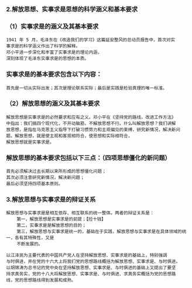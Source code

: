 
### 2.解放思想、实事求是思想的科学涵义和基本要求
### （1）实事求是的涵义及其基本要求
    1941 年 5 月，毛泽东在《改造我们的学习》这篇延安整风的总动员报告中，首次对实
    事求是的科学涵义作出了科学的解释。
    邓小平进一步深化和丰富了实事求是的理论内涵，
    深刻体现了毛泽东实事求是的思想的本质。

### 实事求是的基本要求包含以下内容：
    首先是一切从实际出发；其次是理论联系实际；最后是实践是检验真理的唯一标准。
    
### （2）解放思想的涵义及其基本要求
    解放思想是实事求是的必然要求和应有之义。邓小平在《坚持党的路线，改进工作方法》
    中指出：我们搞四个现代化，不开动脑筋，不解放思想不行。什么叫解放思想？我们讲解
    放思想，是指在马克思主义指导下打破习惯势力和主观偏见的束缚，研究新情况，解决新问
    题。解放思想，就是使主观和客观相符合，使思想和实际相符合，
    解放思想就是实事求是。

### 解放思想的基本要求包括以下三点：（四项思想僵化的新问题）
    首先必须解决过去长期以来所形成的思想僵化问题；
    其次必须注意研究新情况，解决新问题；
    最后必须坚持四项基本原则。

### 3.解放思想与实事求是的辩证关系
    解放思想与实事求是是相互依存、相互联系的统一整体。两者的辩证关系是：
        第一，解放思想是实事求是的前提；【捡十钱】
        第二，实事求是是解放思想的目的；
        第三，解放思想与实事求是统一的，基础在于实践，解放思想与实事求是在具体领域的统一，各有其特殊性，又是
        不断发展的。

    以江泽民为主要代表的中国共产党人在坚持解放思想、实事求是的基础上，特别强调
    与时俱进，并在党的十六大上将我们党的思想路线概括为解放思想、实事求是、与时俱进。
    以胡锦涛为总书记的党中央在坚持解放思想、实事求是、与时俱进的基础上又提出了要坚
    持求真务实，党的十八大将解放思想、实事求是、与时俱进、求真务实概括为党的思想路
    线，党的思想路线得到发展和成熟。
